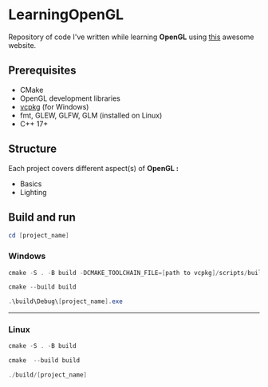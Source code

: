 # LearningOpenGL
Repository of code I've written while learning **OpenGL** using [this](https://learnopengl.com/) awesome website.


## Prerequisites

* CMake
* OpenGL development libraries
* [vcpkg](https://vcpkg.io/en/getting-started) (for Windows)
* fmt, GLEW, GLFW, GLM (installed on Linux)
* C++ 17+

## Structure
Each project covers different aspect(s) of **OpenGL :**
* Basics
* Lighting
## Build and run
```powershell
cd [project_name]
```
### Windows
```powershell
cmake -S . -B build -DCMAKE_TOOLCHAIN_FILE=[path to vcpkg]/scripts/buildsystems/vcpkg.cmake
```
```powershell
cmake --build build
```

```powershell
.\build\Debug\[project_name].exe
```
---


### Linux

```powershell
cmake -S . -B build
```
```powershell
cmake  --build build
```

```powershell
./build/[project_name]
```


